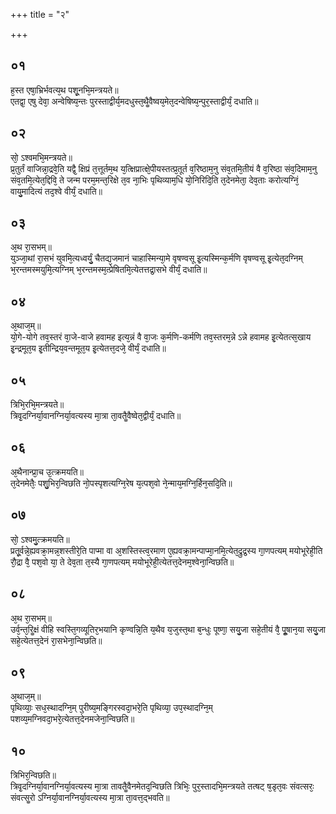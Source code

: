 +++
title = "२"

+++
## ०१
ह᳘स्त एषा᳘भ्रिर्भवत्य᳘थ पशू᳘नभि᳘मन्त्रयते॥  
एतद्वा᳘ एषु देवा᳘ अन्वेषिष्य᳘न्तः पुरस्ताद्वीर्य᳘मदधुस्त᳘थैॗवैष्वय᳘मेत᳘दन्वेषिष्य᳘न्पुर᳘स्ताद्वीर्यं᳘ दधाति॥  
## ०२
सो᳘ ऽश्वमभि᳘मन्त्रयते॥  
प्र᳘तुर्तं वाजिन्ना᳘द्रवे᳘ति यद्वै᳘ क्षिप्रं त᳘त्तूर्तम᳘थ य᳘त्क्षिप्रात्क्षे᳘पीयस्तत्प्र᳘तूर्त व᳘रिष्ठाम᳘नु संव᳘तमि᳘तीयं वै व᳘रिष्ठा संव᳘दिमाम᳘नु संव᳘तमि᳘त्येत᳘द्दिवि᳘ ते जन्म परम᳘मन्त᳘रिक्षे त᳘व ना᳘भिः पृथिव्याम᳘धि यो᳘निरिदि᳘ति त᳘देनमेता᳘ देव᳘ताः करोत्यग्निं᳘ वायु᳘मादित्यं तद᳘श्वे वीर्यं᳘ दधाति॥  
## ०३
अ᳘थ रा᳘सभम्॥  
युञ्जा᳘थां रा᳘सभं युवमि᳘त्यध्वर्युं᳘ चैतद्य᳘जमानं चाहास्मिन्या᳘मे वृषण्वसू इ᳘त्यस्मिन्क᳘र्मणि वृषण्वसू इ᳘त्येत᳘दग्निम् भ᳘रन्तमस्मयुमि᳘त्यग्निम् भ᳘रन्तमस्म᳘त्प्रेषितमि᳘त्येतत्तद्रा᳘सभे वीर्यं᳘ दधाति॥  
## ०४
अ᳘थाज᳘म्॥  
यो᳘गे-योगे तव᳘स्तरं वा᳘जे-वाजे हवामह इत्य᳘न्नं वै वा᳘जः क᳘र्मणि-कर्मणि तव᳘स्तरम᳘न्ने ऽन्ने हवामह इ᳘त्येतत्स᳘खाय इ᳘न्द्रमूत᳘य इ᳘तीन्द्रिय᳘वन्तमूत᳘य इ᳘त्येतत्त᳘दजे᳘ वीर्यं᳘ दधाति॥  
## ०५
त्रिभि᳘रभि᳘मन्त्रयते॥  
त्रिवृ᳘दग्निर्या᳘वानग्निर्या᳘वत्यस्य मा᳘त्रा ता᳘वतैॗवैष्वेत᳘द्वीर्यं᳘ दधाति॥  
## ०६
अ᳘थैनान्प्रा᳘च उ᳘त्क्रमयति॥  
त᳘देनमेतैः᳘ पशु᳘भिर᳘न्विछति नो᳘पस्पृशत्यग्नि᳘रेष य᳘त्पश᳘वो ने᳘न्माय᳘मग्नि᳘र्हिन᳘सदि᳘ति॥  
## ०७
सो᳘ ऽश्वमु᳘त्क्रमयति॥  
प्रतू᳘र्वन्ने᳘ह्यवक्रा᳘मन्न᳘शस्तीरे᳘ति पाप्मा वा अ᳘शस्तिस्त्व᳘रमाण ए᳘ह्यवक्रा᳘मन्पाप्मा᳘नमि᳘त्येत᳘द्रुद्र᳘स्य गा᳘णपत्यम् मयोभूरेही᳘ति रौ᳘द्रा वै᳘ पश᳘वो या᳘ ते देव᳘ता त᳘स्यै गा᳘णपत्यम् मयोभूरेही᳘त्येतत्त᳘देनम᳘श्वेना᳘न्विछति॥  
## ०८
अ᳘थ रा᳘सभम्॥  
उर्व᳘न्त᳘रिॗक्षं वीहि स्वस्ति᳘गव्यूतिर᳘भयानि कृण्वन्नि᳘ति य᳘थैव य᳘जुस्त᳘था ब᳘न्धुः पूष्णा᳘ सयु᳘जा सहे᳘तीयं वै᳘ पूॗषान᳘या सयु᳘जा सहे᳘त्येतत्त᳘देनं रा᳘सभेना᳘न्विछति॥  
## ०९
अ᳘थाज᳘म्॥  
पृथिव्याः᳘ सध᳘स्थादग्नि᳘म् पुरीष्य᳘मङ्गिरस्वदा᳘भरे᳘ति पृथिव्या᳘ उप᳘स्थादग्नि᳘म् पशव्य᳘मग्निवदा᳘भरे᳘त्येतत्त᳘देनमजेना᳘न्विछति॥  
## १०
त्रिभिर᳘न्विछति॥  
त्रिवृ᳘दग्निर्या᳘वानग्निर्या᳘वत्यस्य मा᳘त्रा तावतैॗवैनमेतद᳘न्विछति त्रिभिः᳘ पुर᳘स्तादभि᳘मन्त्रयते तत्षट् ष᳘डृत᳘वः संवत्सरः᳘ संवत्सॗरो ऽग्निर्या᳘वानग्निर्या᳘वत्यस्य मा᳘त्रा ता᳘वत्त᳘द्भवति॥  